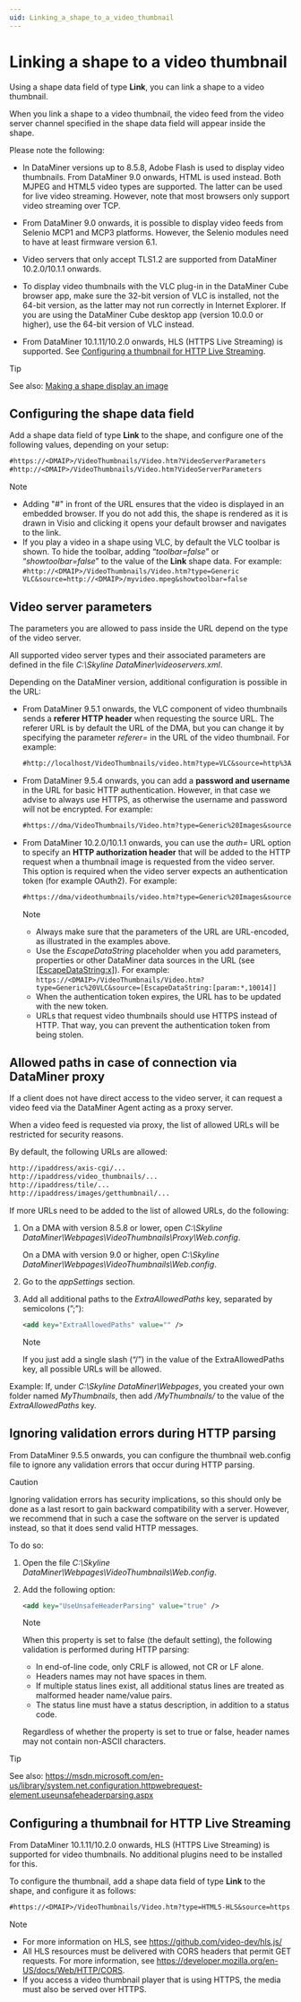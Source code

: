 ```yaml
---
uid: Linking_a_shape_to_a_video_thumbnail
---
```


# Linking a shape to a video thumbnail

Using a shape data field of type **Link**, you can link a shape to a video thumbnail.

When you link a shape to a video thumbnail, the video feed from the video server channel specified in the shape data field will appear inside the shape.

Please note the following:

- In DataMiner versions up to 8.5.8, Adobe Flash is used to display video thumbnails. From DataMiner 9.0 onwards, HTML is used instead. Both MJPEG and HTML5 video types are supported. The latter can be used for live video streaming. However, note that most browsers only support video streaming over TCP.

- From DataMiner 9.0 onwards, it is possible to display video feeds from Selenio MCP1 and MCP3 platforms. However, the Selenio modules need to have at least firmware version 6.1.

- Video servers that only accept TLS1.2 are supported from DataMiner 10.2.0/10.1.1 onwards.

- To display video thumbnails with the VLC plug-in in the DataMiner Cube browser app, make sure the 32-bit version of VLC is installed, not the 64-bit version, as the latter may not run correctly in Internet Explorer. If you are using the DataMiner Cube desktop app (version 10.0.0 or higher), use the 64-bit version of VLC instead.

- From DataMiner 10.1.11/10.2.0 onwards, HLS (HTTPS Live Streaming) is supported. See [Configuring a thumbnail for HTTP Live Streaming](#configuring-a-thumbnail-for-http-live-streaming).

> [!TIP]
> See also: [Making a shape display an image](xref:Making_a_shape_display_an_image)

## Configuring the shape data field

Add a shape data field of type **Link** to the shape, and configure one of the following values, depending on your setup:

```txt
#https://<DMAIP>/VideoThumbnails/Video.htm?VideoServerParameters
#http://<DMAIP>/VideoThumbnails/Video.htm?VideoServerParameters
```

> [!NOTE]
> - Adding "#" in front of the URL ensures that the video is displayed in an embedded browser. If you do not add this, the shape is rendered as it is drawn in Visio and clicking it opens your default browser and navigates to the link.
> - If you play a video in a shape using VLC, by default the VLC toolbar is shown. To hide the toolbar, adding “*toolbar=false*” or “*showtoolbar=false*” to the value of the **Link** shape data. For example: `#http://<DMAIP>/VideoThumbnails/Video.htm?type=Generic VLC&source=http://<DMAIP>/myvideo.mpeg&showtoolbar=false`

## Video server parameters

The parameters you are allowed to pass inside the URL depend on the type of the video server.

All supported video server types and their associated parameters are defined in the file *C:\\Skyline DataMiner\\videoservers.xml*.

Depending on the DataMiner version, additional configuration is possible in the URL:

- From DataMiner 9.5.1 onwards, the VLC component of video thumbnails sends a **referer HTTP header** when requesting the source URL. The referer URL is by default the URL of the DMA, but you can change it by specifying the parameter *referer=* in the URL of the video thumbnail. For example:

  ```txt
  #http://localhost/VideoThumbnails/video.htm?type=VLC&source=http%3A%2F%2Fclips.vorwaerts-gmbh.de%2Fbig_buck_bunny.mp4&referer=http%3A%2F%2Fsome%2Freferer%2F.
  ```

- From DataMiner 9.5.4 onwards, you can add a **password and username** in the URL for basic HTTP authentication. However, in that case we advise to always use HTTPS, as otherwise the username and password will not be encrypted. For example:

  ```txt
  #https://dma/VideoThumbnails/Video.htm?type=Generic%20Images&source=http%3A%2F%2F10.0.20.101%2Fimages%2Fthumbs%2F4.jpg&user=admin&password=test&refresh=1000
  ```

- From DataMiner 10.2.0/10.1.1 onwards, you can use the *auth=* URL option to specify an **HTTP authorization header** that will be added to the HTTP request when a thumbnail image is requested from the video server. This option is required when the video server expects an authentication token (for example OAuth2). For example:

  ```txt
  #https://dma/videothumbnails/video.htm?type=Generic%20Images&source=https%3A%2F%2F77.158.55.113%2Fvos-api%2Fmonitor%2Fv1%2Fservices%2F55002da8-37fd-43de-82a9-f6b75089d8c9%2Fthumbnail&auth=bearer%20580a4efa-0aab-4882-af91-7b0118c67f5d
  ```

  > [!NOTE]
  > - Always make sure that the parameters of the URL are URL-encoded, as illustrated in the examples above.
  > - Use the *EscapeDataString* placeholder when you add parameters, properties or other DataMiner data sources in the URL (see [\[EscapeDataString:x\]](xref:Placeholders_for_variables_in_shape_data_values#escapedatastringx)). For example: `https://<DMAIP>/VideoThumbnails/Video.htm?type=Generic%20VLC&source=[EscapeDataString:[param:*,10014]]`
  > - When the authentication token expires, the URL has to be updated with the new token.
  > - URLs that request video thumbnails should use HTTPS instead of HTTP. That way, you can prevent the authentication token from being stolen.

## Allowed paths in case of connection via DataMiner proxy

If a client does not have direct access to the video server, it can request a video feed via the DataMiner Agent acting as a proxy server.

When a video feed is requested via proxy, the list of allowed URLs will be restricted for security reasons.

By default, the following URLs are allowed:

```txt
http://ipaddress/axis-cgi/...
http://ipaddress/video_thumbnails/...
http://ipaddress/tile/...
http://ipaddress/images/getthumbnail/...
```

If more URLs need to be added to the list of allowed URLs, do the following:

1. On a DMA with version 8.5.8 or lower, open *C:\\Skyline DataMiner\\Webpages\\VideoThumbnails\\Proxy\\Web.config*.

   On a DMA with version 9.0 or higher, open *C:\\Skyline DataMiner\\Webpages\\VideoThumbnails\\Web.config*.

1. Go to the *appSettings* section.

1. Add all additional paths to the *ExtraAllowedPaths* key, separated by semicolons (”;”):

   ```xml
   <add key="ExtraAllowedPaths" value="" />
   ```

   > [!NOTE]
   > If you just add a single slash (“/”) in the value of the ExtraAllowedPaths key, all possible URLs will be allowed.

Example: If, under *C:\\Skyline DataMiner\\Webpages*, you created your own folder named *MyThumbnails*, then add */MyThumbnails/* to the value of the *ExtraAllowedPaths* key.

## Ignoring validation errors during HTTP parsing

From DataMiner 9.5.5 onwards, you can configure the thumbnail web.config file to ignore any validation errors that occur during HTTP parsing.

> [!CAUTION]
> Ignoring validation errors has security implications, so this should only be done as a last resort to gain backward compatibility with a server. However, we recommend that in such a case the software on the server is updated instead, so that it does send valid HTTP messages.

To do so:

1. Open the file *C:\\Skyline DataMiner\\Webpages\\VideoThumbnails\\Web.config*.

1. Add the following option:

   ```xml
   <add key="UseUnsafeHeaderParsing" value="true" />
   ```

   > [!NOTE]
   > When this property is set to false (the default setting), the following validation is performed during HTTP parsing:
   > - In end-of-line code, only CRLF is allowed, not CR or LF alone.
   > - Headers names may not have spaces in them.
   > - If multiple status lines exist, all additional status lines are treated as malformed header name/value pairs.
   > - The status line must have a status description, in addition to a status code.
   >
   > Regardless of whether the property is set to true or false, header names may not contain non-ASCII characters.

  > [!TIP]
  > See also: <https://msdn.microsoft.com/en-us/library/system.net.configuration.httpwebrequest­element.useunsafeheaderparsing.aspx>

## Configuring a thumbnail for HTTP Live Streaming

From DataMiner 10.1.11/10.2.0 onwards, HLS (HTTPS Live Streaming) is supported for video thumbnails. No additional plugins need to be installed for this.

To configure the thumbnail, add a shape data field of type **Link** to the shape, and configure it as follows:

```txt
#https://<DMAIP>/VideoThumbnails/Video.htm?type=HTML5-HLS&source=https://<video server>.<stream>.m3u8
```

> [!NOTE]
> - For more information on HLS, see <https://github.com/video-dev/hls.js/>
> - All HLS resources must be delivered with CORS headers that permit GET requests. For more information, see <https://developer.mozilla.org/en-US/docs/Web/HTTP/CORS>.
> - If you access a video thumbnail player that is using HTTPS, the media must also be served over HTTPS.
